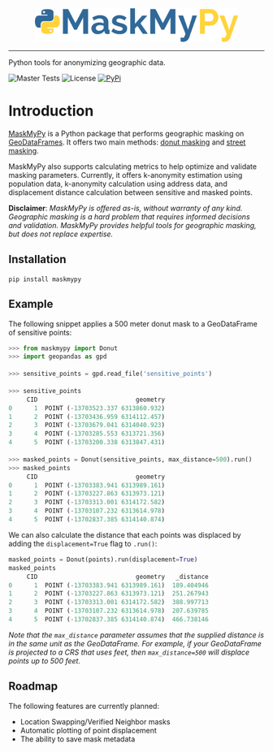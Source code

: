 <div style="text-align:center;"><img src="assets/logo.png" style="width: 400px; max-width: 400px;"></div>

-----
Python tools for anonymizing geographic data.

![Master Tests](https://img.shields.io/github/checks-status/TheTinHat/maskmyxyz/master)
![License](https://img.shields.io/github/license/TheTinHat/MaskMyPy)
[![PyPi](https://img.shields.io/pypi/v/maskmypy)](https://pypi.org/project/maskmypy/)
# Introduction

[MaskMyPy](https://github.com/TheTinHat/MaskMyPy) is a Python package that performs geographic masking on [GeoDataFrames](http://geopandas.org/data_structures.html). It offers two main methods: [donut masking](donut.md) and [street masking](street.md).


MaskMyPy also supports calculating metrics to help optimize and validate masking parameters. Currently, it offers k-anonymity estimation using population data, k-anonymity calculation using address data, and displacement distance calculation between sensitive and masked points.

**Disclaimer**: *MaskMyPy is offered as-is, without warranty of any kind. Geographic masking is a hard problem that requires informed decisions and validation. MaskMyPy provides helpful tools for geographic masking, but does not replace expertise.*

## Installation

```
pip install maskmypy
```

## Example

The following snippet applies a 500 meter donut mask to a GeoDataFrame of sensitive points:

```python
>>> from maskmypy import Donut
>>> import geopandas as gpd

>>> sensitive_points = gpd.read_file('sensitive_points')

>>> sensitive_points
     CID                           geometry
0      1  POINT (-13703523.337 6313860.932)
1      2  POINT (-13703436.959 6314112.457)
2      3  POINT (-13703679.041 6314040.923)
3      4  POINT (-13703285.553 6313721.356)
4      5  POINT (-13703200.338 6313847.431)

>>> masked_points = Donut(sensitive_points, max_distance=500).run()
>>> masked_points
     CID                           geometry
0      1  POINT (-13703383.941 6313989.161)
1      2  POINT (-13703227.863 6313973.121)
2      3  POINT (-13703313.001 6314172.582)
3      4  POINT (-13703107.232 6313614.978)
4      5  POINT (-13702837.385 6314140.874)
```

We can also calculate the distance that each points was displaced by adding the `displacement=True` flag to `.run()`:

```python
masked_points = Donut(points).run(displacement=True)
masked_points
     CID                           geometry   _distance
0      1  POINT (-13703383.941 6313989.161)  189.404946
1      2  POINT (-13703227.863 6313973.121)  251.267943
2      3  POINT (-13703313.001 6314172.582)  388.997713
3      4  POINT (-13703107.232 6313614.978)  207.639785
4      5  POINT (-13702837.385 6314140.874)  466.738146
```
*Note that the `max_distance` parameter assumes that the supplied distance is in the same unit as the GeoDataFrame. For example, if your GeoDataFrame is projected to a CRS that uses feet, then `max_distance=500` will displace points up to 500 feet.*

## Roadmap
The following features are currently planned:

- Location Swapping/Verified Neighbor masks
- Automatic plotting of point displacement
- The ability to save mask metadata

